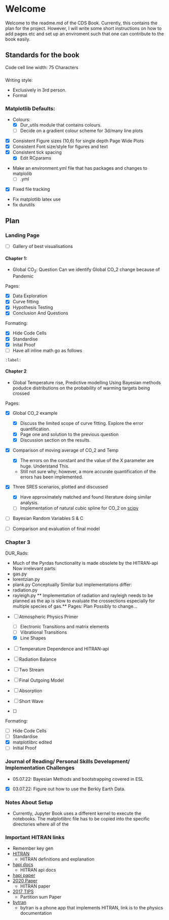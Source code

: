 # Welcome
Welcome to the readme.md of the CDS Book. Currently, this contains the plan for the project. However, I will write some short instructions on how to add pages etc and set up an enviroment such that one can contribute to the book easily. 

## Standards for the book
Code cell line width: 75 Characters
###
Writing style: 
- Exclusively in 3rd person.
- Formal
### Matplotlib Defaults:
- Colours:
    - [x] Dur_utils module that contains colours.
    - [ ] Decide on a gradient colour scheme for 3d/many line plots
- [x] Consistent Figure sizes (10,6) for single depth Page Wide Plots
- [x] Consistent Font size/style for figures and text 
- [x] Consistent tick spacing 
    - [x] Edit RCparams
- Make an environment.yml file that has packages and changes to matplolib 
    - [ ] .yml
- [x] Fixed file tracking
- Fix matplotlib latex use
- fix durutils

## Plan 
### Landing Page
- [ ] Gallery of best visualisations
#### Chapter 1:
- Global $\textrm{CO}_2$: Question Can we identify Global CO_2 change because of Pandemic 

Pages:
- [x] Data Exploration
- [x] Curve fitting
- [x] Hypothesis Testing 
- [x] Conclusion And Questions

Formating:
- [x] Hide Code Cells
- [x] Standardise
- [x] Inital Proof
- [ ] Have all inline math go as follows
```{math}
:label:
```
#### Chapter 2
- Global Temperature rise, Predictive modelling 
Using Bayesian methods podudce distributions on the probability of warming targets being crossed

Pages:
- [x] Global CO_2 example
    - [x] Discuss the limited scope of curve fitting. Explore the error quantification.
    - [x] Page one and solution to the previous question
    - [x] Discussion section on the results.
- [x] Comparison of moving average of CO_2 and Temp
    - [x] The errors on the constant and the value of the X parameter are huge. Understand This.
    - Still not sure why; however, a more accurate quantification of the errors has been implemented.
- [x] Three SRES scenarios, plotted and discussed
    - [x] Have approximately matched and found literature doing similar analysis.
    - [ ] Implementation of natural cubic spline for CO_2 on [scipy](https://docs.scipy.org/doc/scipy/reference/generated/scipy.interpolate.CubicSpline.html) 
- [ ] Bayesian Random Variables S & C

- [ ] Comparison and evaluation of final model

### Chapter 3
DUR_Rads: 
- Much of the Pyrdas functionality is made obsolete by the HITRAN-api
Now irrelevant parts:
- gas.py
- lorentzian.py
- plank.py
Conceptually Similar but implementations differ:
- radiation.py
- rayleigh.py
** Implementation of radiation and rayleigh needs to be planned as the ap is slow to evaluate the crossections especially for multiple species of gas.**
Pages:
Plan Possibly to change...
- [ ] Atmospheric Physics Primer
    - [ ] Electronic Transitions and matrix elements
    - [ ] Vibrational Transitions
    - [x] Line Shapes 
- [ ] Temperature Dependence and HITRAN-api
- [ ] Radiation Balance 
- [ ] Two Stream
- [ ] Final Outgoing Model

- [ ] Absorption
- [ ] Short Wave
- [ ] 


Formating:
- [ ] Hide Code Cells
- [ ] Standardise
 - [x] matplotlibrc edited
- [ ] Initial Proof

### Journal of Reading/ Personal Skills Development/ Implementation Challenges
- 05.07.22: Bayesian Methods and bootstrapping covered in ESL
- [x] 03.07.22: Figure out how to use the Berkly Earth Data.

### Notes About Setup
- Currently, Jupyter Book uses a different kernel to execute the notebooks. The matplotlibrc file has to be copied into the specific directories where all of the 

### Important HITRAN links
- Remember key gen 
- [HITRAN](https://hitran.org/docs/definitions-and-units/)
    - HITRAN definitions and explanation
- [hapi docs](https://hitran.org/static/hapi/hapi_manual.pdf)
    - HITRAN api docs
- [hapi paper](https://www.sciencedirect.com/science/article/pii/S0022407315302466?via%3Dihub)
- [2020 Paper](https://www.sciencedirect.com/science/article/pii/S0022407321004416?via%3Dihub)
    - HITRAN paper
- [2017 TIPS](https://www.sciencedirect.com/science/article/pii/S0022407321002065)
    - Partition sum Paper
- [bytran](http://www.bytran.org/howtolbl.htm)
    - bytran is a phone app that implements HITRAN, link is to the physics documentation 